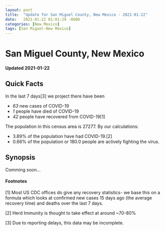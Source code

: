 ```yaml
---
layout: post
title:  "Update for San Miguel County, New Mexico - 2021-01-22"
date:   2021-01-22 01:01:29 -0600
categories: [New Mexico]
tags: [San Miguel-New Mexico]
---
```


# San Miguel County, New Mexico
#### Updated 2021-01-22

## Quick Facts

In the last 7 days[3] we project there have been
- *63* new cases of COVID-19
- *1* people have died of COVID-19
- *42* people have recovered from COVID-19[1]

The population in this census area is 27277. By our calculations:
- 3.89% of the population have had COVID-19.[2]
- 0.66% of the population or 180.0 people are actively fighting the virus.

## Synopsis

Comming soon...


#### Footnotes

[1] Most US CDC offices do give any recovery statistics- we base this on a formula which looks at confirmed new cases
15 days ago (the average recovery time) and deaths over the last 7 days.

[2] Herd Immunity is thought to take effect at around ~70-80%

[3] Due to reporting delays, this data may be incomplete.
 
    